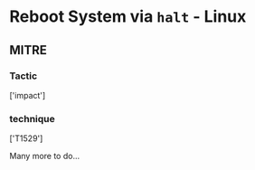 # Reboot System via `halt` - Linux

## MITRE

### Tactic
['impact']

### technique
['T1529']

Many more to do...
